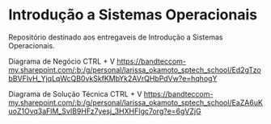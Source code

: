 # Introdução a Sistemas Operacionais
Repositório destinado aos entregaveis de Introdução a Sistemas Operacionais.

 Diagrama de Negócio CTRL +  V
 https://bandteccom-my.sharepoint.com/:b:/g/personal/larissa_okamoto_sptech_school/Ed2gTzobBVFIvH_YjqLqWcQB0vkSkfKMbYk2AVrQHbPdVw?e=hqhogY


 Diagrama de Solução Técnica CTRL + V
 https://bandteccom-my.sharepoint.com/:b:/g/personal/larissa_okamoto_sptech_school/EaZA6uKuoZ1Ovq3aFlM_SvIB9HFz7yesj_3HXHFIgc7org?e=6gVZjG
